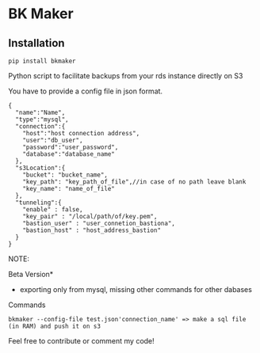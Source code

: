 # BK Maker

## Installation
```
pip install bkmaker
```


Python script to facilitate backups from your rds instance directly on S3

You have to provide a config file in json format.

```
{
  "name":"Name",
  "type":"mysql",
  "connection":{
    "host":"host connection address",
    "user":"db_user",
    "password":"user_password",
    "database":"database_name"
  },
  "s3Location":{
    "bucket": "bucket_name",
    "key_path": "key_path_of_file",//in case of no path leave blank
    "key_name": "name_of_file"
  },
  "tunneling":{
    "enable" : false,
    "key_pair" : "/local/path/of/key.pem",
    "bastion_user" : "user_connetion_bastiona",
    "bastion_host" : "host_address_bastion"
  }
}
```

NOTE:

Beta Version*
* exporting only from mysql, missing other commands for other dabases

Commands
```
bkmaker --config-file test.json'connection_name' => make a sql file (in RAM) and push it on s3
```
Feel free to contribute or comment my code!